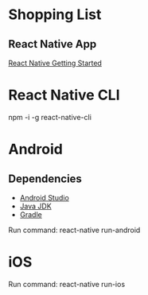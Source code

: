# Shopping List

## React Native App
[React Native Getting Started](https://reactnative.dev/docs/getting-started)

# React Native CLI
npm -i -g react-native-cli

# Android
## Dependencies
- [Android Studio](https://developer.android.com/studio)
- [Java JDK](https://www.oracle.com/java/technologies/javase-downloads.html)
- [Gradle](https://gradle.org/releases/)

Run command:
react-native run-android

# iOS
Run command:
react-native run-ios
